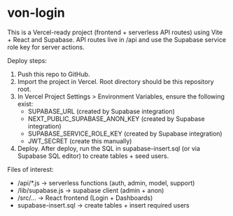 von-login
=========

This is a Vercel-ready project (frontend + serverless API routes) using Vite + React and Supabase.
API routes live in /api and use the Supabase service role key for server actions.

Deploy steps:
1. Push this repo to GitHub.
2. Import the project in Vercel. Root directory should be this repository root.
3. In Vercel Project Settings > Environment Variables, ensure the following exist:
   - SUPABASE_URL (created by Supabase integration)
   - NEXT_PUBLIC_SUPABASE_ANON_KEY (created by Supabase integration)
   - SUPABASE_SERVICE_ROLE_KEY (created by Supabase integration)
   - JWT_SECRET (create this manually)
4. Deploy. After deploy, run the SQL in supabase-insert.sql (or via Supabase SQL editor) to create tables + seed users.

Files of interest:
- /api/*.js  -> serverless functions (auth, admin, model, support)
- /lib/supabase.js -> supabase client (admin + anon)
- /src/... -> React frontend (Login + Dashboards)
- supabase-insert.sql -> create tables + insert required users
